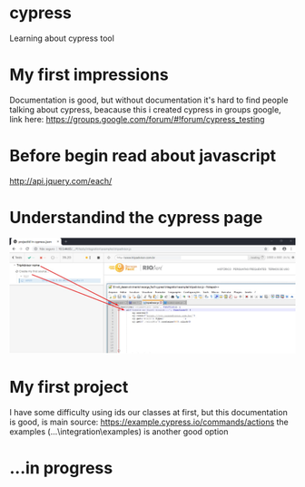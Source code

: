 # cypress
Learning about cypress tool

# My first impressions
Documentation is good, but without documentation it's hard to find people talking about cypress, beacause this i created cypress in groups google, link here: https://groups.google.com/forum/#!forum/cypress_testing

# Before begin read about javascript
http://api.jquery.com/each/

# Understandind the cypress page
![example](https://github.com/andreddias/cypress/blob/master/cypress.png)

# My first project
I have some difficulty using ids our classes at first, but this documentation is good, is main source: https://example.cypress.io/commands/actions the examples (...\integration\examples) is another good option 

# ...in progress

